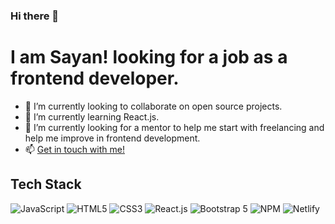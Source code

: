 ### Hi there 👋

# I am Sayan! looking for a job as a frontend developer.

- 🔭 I’m currently looking to collaborate on open source projects.
- 🌱 I’m currently learning React.js.
- 🤔 I’m currently looking for a mentor to help me start with freelancing and help me improve in frontend development. 
- 📫 [Get in touch with me!](https://sayan-dev.netlify.app/)
## Tech Stack
![JavaScript](https://img.shields.io/badge/language%20or%20framework%20name-<color>-<logo.svg>)
![HTML5](https://img.shields.io/badge/language%20or%20framework%20name-<color>-<logo.svg>)
![CSS3](https://img.shields.io/badge/language%20or%20framework%20name-<color>-<logo.svg>)
![React.js](https://img.shields.io/badge/language%20or%20framework%20name-<color>-<logo.svg>)
![Bootstrap 5](https://img.shields.io/badge/language%20or%20framework%20name-<color>-<logo.svg>)
![NPM](https://img.shields.io/badge/language%20or%20framework%20name-<color>-<logo.svg>)
![Netlify](https://img.shields.io/badge/language%20or%20framework%20name-<color>-<logo.svg>)

